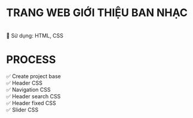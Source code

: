 # TRANG WEB GIỚI THIỆU BAN NHẠC

<BR>
🍒 Sử dụng: HTML, CSS
<br>

# PROCESS

✅ Create project base
<br>
✅ Header CSS
<br>
✅ Navigation CSS
<br>
✅ Header search CSS
<br>
✅ Header fixed CSS
<br>
✅ Slider CSS
<br>
